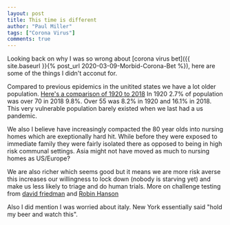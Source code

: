 ```yaml
---
layout: post
title: This time is different
author: "Paul Miller"
tags: ["Corona Virus"]
comments: true
---
```


Looking back on why I was so wrong about [corona virus bet]({{
site.baseurl }}{% post_url 2020-03-09-Morbid-Corona-Bet %}), here are some of the things I didn't acconut for.

Compared to previous epidemics in the unitited states we have a lot older population. [Here's a comparison of 1920 to 2018](https://usa.abacus.ipums.org/session?session=1~191087~2577%2C2706~~~t~percent)
In 1920 2.7% of population was over 70 in 2018 9.8%.  Over 55 was 8.2% in 1920 and 16.1% in 2018. This very vulnerable population barely existed when we last had a us pandemic. 

We also I believe have increasingly compacted the 80 year olds into nursing homes which are exeptionally hard hit. While before they were exposed to immediate family they were fairly isolated there as opposed to being in high risk communal settings. Asia might not have moved as much to nursing homes as US/Europe?
 
We are also richer which seems good but it means we are more risk averse this increases our willingness to lock down (nobody is starving yet) and make us less likely to triage and do human trials.
More on challenge testing from [david friedman](http://daviddfriedman.blogspot.com/2020/05/how-to-test-vaccine.html?m=1) and [Robin Hanson](http://www.overcomingbias.com/2020/03/variolation-may-cut-covid19-deaths-3-30x.html)

Also I did mention I was worried about italy. New York essentially said "hold my beer and watch this". 
